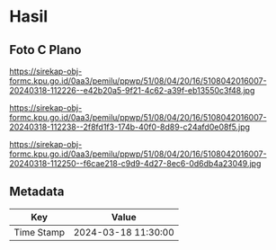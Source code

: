 # Hasil

## Foto C Plano

https://sirekap-obj-formc.kpu.go.id/0aa3/pemilu/ppwp/51/08/04/20/16/5108042016007-20240318-112226--e42b20a5-9f21-4c62-a39f-eb13550c3f48.jpg

https://sirekap-obj-formc.kpu.go.id/0aa3/pemilu/ppwp/51/08/04/20/16/5108042016007-20240318-112238--2f8fd1f3-174b-40f0-8d89-c24afd0e08f5.jpg

https://sirekap-obj-formc.kpu.go.id/0aa3/pemilu/ppwp/51/08/04/20/16/5108042016007-20240318-112250--f6cae218-c9d9-4d27-8ec6-0d6db4a23049.jpg


## Metadata

| Key        | Value               |
| ---------- | ------------------- |
| Time Stamp | 2024-03-18 11:30:00 |



